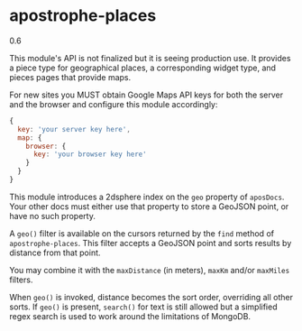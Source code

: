 # apostrophe-places

0.6

This module's API is not finalized but it is seeing production use. It provides a piece type for geographical places,
a corresponding widget type, and pieces pages that provide maps.

For new sites you MUST obtain Google Maps API keys for both the server and the browser and configure this module accordingly:

```javascript
{
  key: 'your server key here',
  map: {
    browser: {
      key: 'your browser key here'
    }
  }
}
```

This module introduces a 2dsphere index on the `geo` property of `aposDocs`. Your other docs must either use that property to store a GeoJSON point, or have no such property.

A `geo()` filter is available on the cursors returned by the `find` method of `apostrophe-places`. This filter accepts a GeoJSON point and sorts results by distance from that point.

You may combine it with the `maxDistance` (in meters), `maxKm` and/or `maxMiles` filters.

When `geo()` is invoked, distance becomes the sort order, overriding all other sorts. If `geo()` is present, `search()` for text is still allowed but a simplified regex search is used to work around the limitations of MongoDB.
